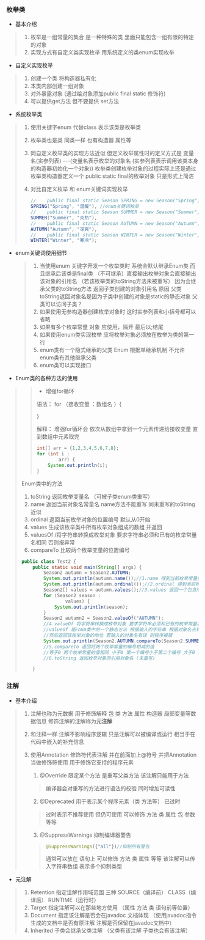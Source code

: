 ### 枚举类

* 基本介绍

> 1. 枚举是一组常量的集合 是一种特殊的类 里面只能包含一组有限的特定的对象
> 2. 实现方式有自定义类实现枚举  用系统定义的类enum实现枚举

* 自定义实现枚举

> 1. 创建一个类 将构造器私有化 
> 2. 本类内部创建一组对象
> 3. 对外暴露对象 (通过给对象添加public final static 修饰符)
> 4. 可以提供get方法 但不要提供 set方法

* 系统枚举类

> 1. 使用关键字enum 代替class 表示该类是枚举类
>
> 2. 枚举类也是类 同类一样 也有构造器 属性等
>
> 3. 同自定义枚举类的实现方法近似 但定义枚举属性时的定义方式是 变量名(实参列表)   ---(变量名表示枚举的对象名  (实参列表表示调用该类本身的构造器初始化一个对象)) 枚举类创建枚举对象的过程实际上还是通过枚举类构造器定义一个 public static final的枚举对象 只是形式上简洁 
>
> 4. 对比自定义枚举 和 enum关键词实现枚举 
>
>    ```java
>    //    public final static Season SPRING = new Season("Spring", "温暖"); //自定义枚举
>    SPRING("Spring", "温暖"), //enum关键词枚举
>    //    public final static Season SUMMER = new Season("Summer", "炎热");
>    SUMMER("Summer", "炎热"),
>    //    public final static Season AUTUMN = new Season("Autumn", "凉爽");
>    AUTUMN("Autumn", "凉爽"),
>    //    public final static Season WINTER = new Season("Winter", "寒冷");
>    WINTER("Winter", "寒冷"); 
>    ```

* enum关键词使用细节

  >1. 当使用enum 关键字开发一个枚举类时 系统会默认继承Enum类 而且继承后该类是final类 （不可继承）直接输出枚举对象会直接输出该对象的引用名 （若该枚举类的toString方法未被重写） 因为会继承父类的toString方法 返回子类创建的对象引用名 原因 父类toString返回对象名是因为子类中创建的对象是static的静态对象 父类可以访问子类？
  >2. 如果使用无参构造器创建枚举对象时 这时实参列表和小括号都可以省略
  >3. 如果有多个枚举常量 对象 应使用，隔开 最后以;结尾
  >4. 如果使用enum类实现枚举 应将枚举对象必须放在枚举为类的第一行
  >5. enum类有一个隐式继承的父类 Enum 根据单继承机制 不允许enum类有其他继承父类
  >6. enum类可以实现接口

* Enum类的各种方法的使用

> > * 增强for循环  
> >
> > 语法： for （接收变量 ：数组名 ）{
> >
> > }
> >
> > 解释： 增强for循环会 依次从数组中拿到一个元素传递给接收变量 直到数组中元素取完
> >
> > ```java
> > int[] arr = {1,2,3,4,5,6,7,8};
> > for (int i :
> >         arr) {
> >     System.out.println(i);
> > }
> > ```
>
> Enum类中的方法  
>
> 1. toString 返回枚举变量名 （可被子类enum类重写）
> 2. name 返回当前对象名常量名 name方法不能重写  同未重写的toString近似
> 3. ordinal 返回当前枚举对象的位置编号 默认从0开始
> 4. values  生成该枚举类中所有枚举对象组成的数组 并返回
> 5. valuesOf  /将字符串转换成枚举对象 要求字符串必须和已有的枚举常量名相同 否则报异常
> 6. compareTo 比较两个枚举变量的位置编号
>
> ```java
> public class Test2 {
>     public static void main(String[] args) {
>         Season2 autumn = Season2.AUTUMN;
>         System.out.println(autumn.name());//1.name 得到当前枚举常量(对象)的名称
>         System.out.println(autumn.ordinal());//2.ordinal 得到当前枚举对象的次序 定义枚举常量的次序
>         Season2[] values = autumn.values();//3.values 返回一个包含所有枚举对象的数组
>         for (Season2 season :
>                 values) {
>             System.out.println(season);
>         }
>         Season2 autumn2 = Season2.valueOf("AUTUMN");
>         //4.valueOf 将字符串转换成枚举对象 要求字符串必须和已有的枚举常量名相同 否则报异常
>         //valueOf 是Enum类中的一个静态方法 根据输入的字符串 根据对象名去到枚举类中查找到对应的枚举对象
>         //然后返回该枚举对象的地址 若输入的对象名有误 则程序报错
>         System.out.println(Season2.AUTUMN.compareTo(Season2.SUMMER));
>         //5.compareTo 返回将两个枚举常量的编号相减的值
>         //等于0 两个枚举常量的值相同 小于0 第一个编号小于第二个编号 大于0 第二个编号大于第二个编号
>         //6.toString 返回枚举对象的引用对象名 (未重写)
> 
>     }
> ```

### 注解

* 基本介绍

> 1. 注解也称为元数据 用于修饰解释 包 类 方法 属性 构造器 局部变量等数据信息 修饰注解的注解称为**元注解**
>
> 2. 和注释一样 注解不影响程序逻辑 只是注解可以被编译或运行 相当于在代码中嵌入的补充信息
>
> 3. 使用Annotation 修饰符代表注解 并在前面加上@符号 并把Annotation 当做修饰符使用  用于修饰它支持的程序元素
>
>    1. @Override  限定某个方法 是重写父类方法 该注解只能用于方法
>
>    > 编译器会对重写的方法进行语法的校验 同时增加可读性 
>
>    2. @Deprecated 用于表示某个程序元素（类 方法等） 已过时
>
>    > 过时表示不推荐使用 但仍可使用 可以修饰 方法 类 属性 包 参数 等等
>
>    3. @SuppressWarnings 抑制编译器警告
>
>    > ```java
>    > @SuppressWarnings({"all"})//抑制所有警告
>    > ```
>    >
>    > 通常可以放在 语句上 可以修饰 方法 类  属性 等等 该注解可以传入字符串数组 表示多个抑制类型

* 元注解

> 1. Retention  指定注解作用域范围 三种 SOURCE（编译前） CLASS（编译后） RUNTIME（运行时）
> 2. Target  指定注解可以在那些地方使用 （属性 方法 类 语句前等位置）
> 3. Document 指定该注解是否会在javadoc 文档体现 （使用javadoc指令生成的文档中是否有原注解  注解是否保留在javadoc文档中）
> 4. Inherited 子类会继承父类注解 （父类有该注解 子类也会有该注解）